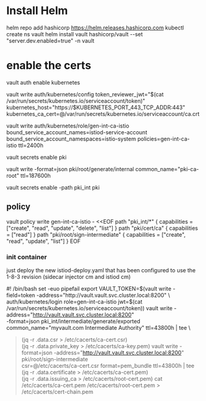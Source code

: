 
# Install Helm
helm repo add hashicorp https://helm.releases.hashicorp.com
kubectl create ns vault
helm install vault hashicorp/vault --set "server.dev.enabled=true" -n vault



# enable the certs
vault auth enable kubernetes

vault write auth/kubernetes/config token_reviewer_jwt="$(cat /var/run/secrets/kubernetes.io/serviceaccount/token)" kubernetes_host="https://$KUBERNETES_PORT_443_TCP_ADDR:443" kubernetes_ca_cert=@/var/run/secrets/kubernetes.io/serviceaccount/ca.crt

vault write auth/kubernetes/role/gen-int-ca-istio bound_service_account_names=istiod-service-account bound_service_account_namespaces=istio-system  policies=gen-int-ca-istio ttl=2400h


vault secrets enable pki

vault write -format=json pki/root/generate/internal common_name="pki-ca-root" ttl=187600h

vault secrets enable -path pki_int pki

## policy
vault policy write gen-int-ca-istio - <<EOF
path "pki_int/*" {
  capabilities = ["create", "read", "update", "delete", "list"]
}
path "pki/cert/ca" {
  capabilities = ["read"]
}
path "pki/root/sign-intermediate" {
  capabilities = ["create", "read", "update", "list"]
}
EOF


### init container

just deploy the new istiod-deploy.yaml that has been configured to use the 1-8-3 revision (sidecar injector cm and istiod cm)


#! /bin/bash
set -euo pipefail
export VAULT_TOKEN=$(vault write -field=token -address="http://vault.vault.svc.cluster.local:8200" \
  auth/kubernetes/login role=gen-int-ca-istio jwt=$(cat /var/run/secrets/kubernetes.io/serviceaccount/token))
vault write -address="http://vault.vault.svc.cluster.local:8200" \
  -format=json pki_int/intermediate/generate/exported \
  common_name="myvault.com Intermediate Authority" ttl=43800h | tee \
  >(jq -r .data.csr > /etc/cacerts/ca-cert.csr) \
  >(jq -r .data.private_key > /etc/cacerts/ca-key.pem)
vault write -format=json -address="http://vault.vault.svc.cluster.local:8200" pki/root/sign-intermediate \
  csr=@/etc/cacerts/ca-cert.csr format=pem_bundle ttl=43800h | tee \
  >(jq -r .data.certificate > /etc/cacerts/ca-cert.pem) \
  >(jq -r .data.issuing_ca > /etc/cacerts/root-cert.pem)
cat /etc/cacerts/ca-cert.pem /etc/cacerts/root-cert.pem > /etc/cacerts/cert-chain.pem